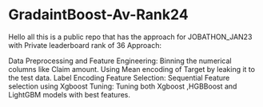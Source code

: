 # GradaintBoost-Av-Rank24
Hello all this is a public repo that has the approach for JOBATHON_JAN23 with Private leaderboard rank of 36 Approach:

Data Preprocessing and Feature Engineering:
Binning the numerical columns like Claim amount.
Using Mean encoding of Target by leaking it to the test data.
Label Encoding
Feature Selection:
Sequential Feature selection using Xgboost
Tuning:
Tuning both Xgboost ,HGBBoost and LightGBM models with best features.

